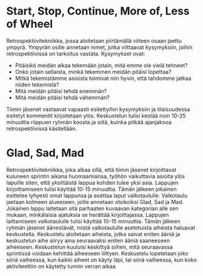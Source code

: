 # Start, Stop, Continue, More of, Less of Wheel

Retrospektiivitekniikka, jossa aloitetaan piirtämällä viiteen osaan jaettu ympyrä. Ympyrän osille annetaan nimet, jotka viittaavat kysymyksiin, joihin retrospektiivissä on tarkoitus vastata. Kysymykset ovat: 

- Pitäisikö meidän alkaa tekemään jotain, mitä emme ole vielä tehneet?
- Onko jotain sellaista, minkä tekeminen meidän pitäisi lopettaa?
- Mitkä tekemistämme asioista toimivat niin hyvin, että tahdomme jatkaa niiden tekemistä?
- Mitä meidän pitäisi tehdä enemmän?
- Mitä meidän pitäisi tehdä vähemmän?

Tiimin jäsenet vastaavat vapaasti esitettyihin kysymyksiin ja tilaisuudessa esitetyt kommentit kirjoitetaan ylös. Keskustelun tulisi kestää noin 10-25 minuuttia riippuen ryhmän koosta ja siitä, kuinka pitkää ajanjaksoa retrospektiivissä käsitellään.


# Glad, Sad, Mad

Retrospektiivitekniikka, joka alkaa sillä, että tiimin jäsenet kirjoittavat kuluneen sprintin aikana huomaamiansa, työhön vaikuttavia asioita ylös lapuille siten, että yksittäistä lappua kohden tulee yksi asia. Lappujen kirjoittamiseen tulisi käyttää 10-15 minuuttia. Tämän jälkeen jokainen esittelee lyhyesti omat lappunsa ja asettaa laput valkotaululle. Valkotaulu jaetaan kolmeen alueeseen, joille annetaan otsikoiksi Glad, Sad ja Mad. Jokainen lappu laitetaan sitä parhaaten kuvaavan kategorian alle sen mukaan, minkälaisia ajatuksia se herättää kirjoittajassa. Lappujen laittamiseen valkotaululle tulisi käyttää 10-15 minuuttia. Tämän jälkeen ryhmän jäsenet äänestävät, mistä valkotaululle asetetuista aiheista haluavat keskustella. Keskustelu aloitetaan aiheista, jotka saivat eniten ääniä ja keskustelun aihe siiryy aina seuraavaksi eniten ääniä saaneeseen aiheeseen. Keskustelun kuuluisi keskittyä siihen, mitä seuraavassa sprintissä voidaan kehittää aiheeseen liittyen. Keskustelu lopetetaan joko siinä vaiheessa, kun kaikki aiheet on käyty läpi, tai siinä vaiheessa, kun koko aktiviteettiin on käytetty tunnin verran aikaa.
